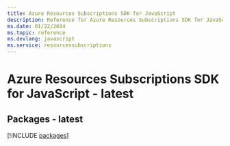 ```yaml
---
title: Azure Resources Subscriptions SDK for JavaScript
description: Reference for Azure Resources Subscriptions SDK for JavaScript
ms.date: 01/22/2024
ms.topic: reference
ms.devlang: javascript
ms.service: resourcessubscriptions
---
```

# Azure Resources Subscriptions SDK for JavaScript - latest
## Packages - latest
[!INCLUDE [packages](resources-subscriptions-index.md)]